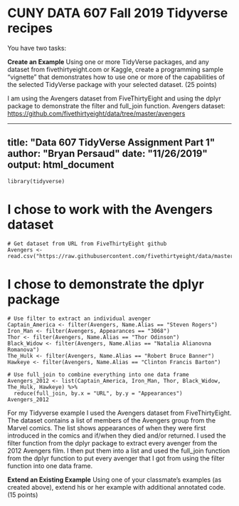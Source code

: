 # CUNY DATA 607 Fall 2019 Tidyverse recipes

You have two tasks:

**Create an Example**  Using one or more TidyVerse packages, and any dataset from fivethirtyeight.com or Kaggle, create a programming sample “vignette” that demonstrates how to use one or more of the capabilities of the selected TidyVerse package with your selected dataset. (25 points)

I am using the Avengers dataset from FiveThirtyEight and using the dplyr package to demonstrate the filter and full_join function.
Avengers dataset: https://github.com/fivethirtyeight/data/tree/master/avengers

---
title: "Data 607 TidyVerse Assignment Part 1"
author: "Bryan Persaud"
date: "11/26/2019"
output: html_document
---

```{r}
library(tidyverse)
```

# I chose to work with the Avengers dataset 

```{r}
# Get dataset from URL from FiveThirtyEight github
Avengers <- read.csv("https://raw.githubusercontent.com/fivethirtyeight/data/master/avengers/avengers.csv")
```

# I chose to demonstrate the dplyr package

```{r}
# Use filter to extract an individual avenger
Captain_America <- filter(Avengers, Name.Alias == "Steven Rogers")
Iron_Man <- filter(Avengers, Appearances == "3068")
Thor <- filter(Avengers, Name.Alias == "Thor Odinson")
Black_Widow <- filter(Avengers, Name.Alias == "Natalia Alianovna Romanova")
The_Hulk <- filter(Avengers, Name.Alias == "Robert Bruce Banner")
Hawkeye <- filter(Avengers, Name.Alias == "Clinton Francis Barton")
```

```{r}
# Use full_join to combine everything into one data frame
Avengers_2012 <- list(Captain_America, Iron_Man, Thor, Black_Widow, The_Hulk, Hawkeye) %>%
  reduce(full_join, by.x = "URL", by.y = "Appearances")
Avengers_2012
```

For my Tidyverse example I used the Avengers dataset from FiveThirtyEight. The dataset contains a list of members of the Avengers group from the Marvel comics. The list shows appearances of when they were first introduced in the comics and if/when they died and/or returned. I used the filter function from the dplyr package to extract every avenger from the 2012 Avengers film. I then put them into a list and used the full_join function from the dplyr function to put every avenger that I got from using the filter function into one data frame.

**Extend an Existing Example**  Using one of your classmate’s examples (as created above), extend his or her example with additional annotated code. (15 points)
